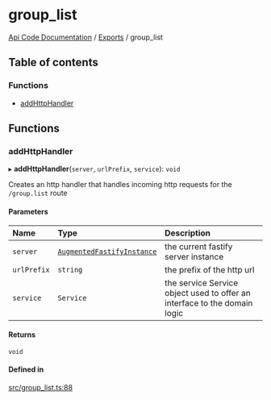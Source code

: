 # group\_list
 
[Api Code Documentation](../README.md) / [Exports](../modules.md) / group\_list

## Table of contents

### Functions

- [addHttpHandler](group_list.md#addhttphandler)

## Functions

### addHttpHandler

▸ **addHttpHandler**(`server`, `urlPrefix`, `service`): `void`

Creates an http handler that handles incoming http requests for the `/group.list` route

#### Parameters

| Name | Type | Description |
| :------ | :------ | :------ |
| `server` | [`AugmentedFastifyInstance`](../interfaces/types.AugmentedFastifyInstance.md) | the current fastify server instance |
| `urlPrefix` | `string` | the prefix of the http url |
| `service` | `Service` | the service Service object used to offer an interface to the domain logic |

#### Returns

`void`

#### Defined in

[src/group_list.ts:88](https://github.com/openkfw/TruBudget/blob/a06c11b/api/src/group_list.ts#L88)
